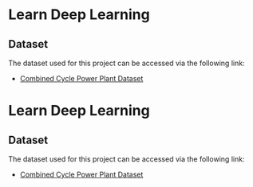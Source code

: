 # Learn Deep Learning
## Dataset
The dataset used for this project can be accessed via the following link:
- [Combined Cycle Power Plant Dataset](https://archive.ics.uci.edu/dataset/294/combined+cycle+power+plant)
# Learn Deep Learning
## Dataset
The dataset used for this project can be accessed via the following link:
- [Combined Cycle Power Plant Dataset](https://archive.ics.uci.edu/dataset/294/combined+cycle+power+plant)
